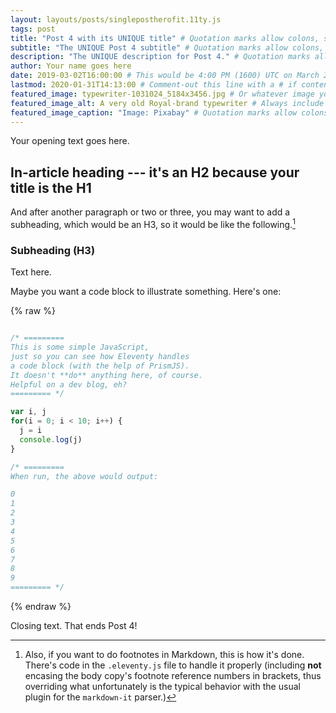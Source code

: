 ```yaml
---
layout: layouts/posts/singlepostherofit.11ty.js
tags: post
title: "Post 4 with its UNIQUE title" # Quotation marks allow colons, semicolons, etc.
subtitle: "The UNIQUE Post 4 subtitle" # Quotation marks allow colons, semicolons, etc.
description: "The UNIQUE description for Post 4." # Quotation marks allow colons, semicolons, etc.
author: Your name goes here
date: 2019-03-02T16:00:00 # This would be 4:00 PM (1600) UTC on March 2, 2019
lastmod: 2020-01-31T14:13:00 # Comment-out this line with a # if content is unchanged
featured_image: typewriter-1031024_5184x3456.jpg # Or whatever image you want to use
featured_image_alt: A very old Royal-brand typewriter # Always include an ALT tag for accessibility
featured_image_caption: "Image: Pixabay" # Quotation marks allow colons, semicolons, etc.
---
```


Your opening text goes here.

## In-article heading --- it's an H2 because your title is the H1

And after another paragraph or two or three, you may want to add a subheading, which would be an H3, so it would be like the following.[^fnExample]

[^fnExample]: Also, if you want to do footnotes in Markdown, this is how it's done. There's code in the `.eleventy.js` file to handle it properly (including **not** encasing the body copy's footnote reference numbers in brackets, thus overriding what unfortunately is the typical behavior with the usual plugin for the `markdown-it` parser.)

### Subheading (H3)

Text here.

Maybe you want a code block to illustrate something. Here's one:

{% raw %}
```js

/* =========
This is some simple JavaScript, 
just so you can see how Eleventy handles 
a code block (with the help of PrismJS).
It doesn't **do** anything here, of course.
Helpful on a dev blog, eh?
========= */

var i, j
for(i = 0; i < 10; i++) {
  j = i
  console.log(j)
}

/* ========= 
When run, the above would output:

0
1
2
3
4
5
6
7
8
9
========= */

```
{% endraw %}

Closing text. That ends Post 4!